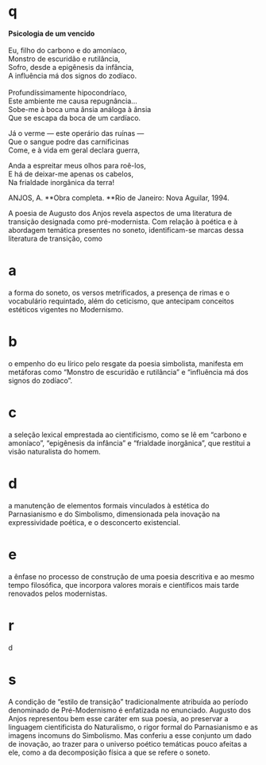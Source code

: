 # q
**Psicologia de um vencido**\
\
Eu, filho do carbono e do amoníaco,\
Monstro de escuridão e rutilância,\
Sofro, desde a epigênesis da infância,\
A influência má dos signos do zodíaco.\
\
Profundíssimamente hipocondríaco,\
Este ambiente me causa repugnância…\
Sobe-me à boca uma ânsia análoga à ânsia\
Que se escapa da boca de um cardíaco.

Já o verme — este operário das ruínas —\
Que o sangue podre das carnificinas\
Come, e à vida em geral declara guerra,

Anda a espreitar meus olhos para roê-los,\
E há de deixar-me apenas os cabelos,\
Na frialdade inorgânica da terra!

ANJOS, A. **Obra completa. **Rio de Janeiro: Nova Aguilar, 1994.

A poesia de Augusto dos Anjos revela aspectos de uma literatura de transição designada como pré-modernista. Com relação à poética e à abordagem temática presentes no soneto, identificam-se marcas dessa literatura de transição, como

# a
a forma do soneto, os versos metrificados, a presença de rimas e o vocabulário requintado, além do ceticismo, que antecipam conceitos estéticos vigentes no Modernismo.

# b
o empenho do eu lírico pelo resgate da poesia simbolista, manifesta em metáforas como “Monstro de escuridão e rutilância” e “influência má dos signos do zodíaco”.

# c
a seleção lexical emprestada ao cientificismo, como se lê em “carbono e amoníaco”, “epigênesis da infância” e “frialdade inorgânica”, que restitui a visão naturalista do homem.

# d
a manutenção de elementos formais vinculados à estética do Parnasianismo e do Simbolismo, dimensionada pela inovação na expressividade poética, e o desconcerto existencial.

# e
a ênfase no processo de construção de uma poesia descritiva e ao mesmo tempo filosófica, que incorpora valores morais e científicos mais tarde renovados pelos modernistas.

# r
d

# s
A condição de “estilo de transição” tradicionalmente atribuída ao período denominado de Pré-Modernismo é enfatizada no enunciado. Augusto dos Anjos representou bem esse caráter em sua poesia, ao preservar a linguagem cientificista do Naturalismo, o rigor formal do Parnasianismo e as imagens incomuns do Simbolismo. Mas conferiu a esse conjunto um dado de inovação, ao trazer para o universo poético temáticas pouco afeitas a ele, como a da decomposição física a que se refere o soneto.
